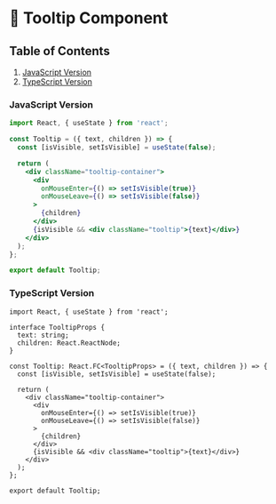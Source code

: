 # **💬 Tooltip Component**

## Table of Contents

1. [JavaScript Version](#javascript-version)
2. [TypeScript Version](#typescript-version)

### JavaScript Version

```jsx
import React, { useState } from 'react';

const Tooltip = ({ text, children }) => {
  const [isVisible, setIsVisible] = useState(false);

  return (
    <div className="tooltip-container">
      <div
        onMouseEnter={() => setIsVisible(true)}
        onMouseLeave={() => setIsVisible(false)}
      >
        {children}
      </div>
      {isVisible && <div className="tooltip">{text}</div>}
    </div>
  );
};

export default Tooltip;
```

### TypeScript Version

```tsx
import React, { useState } from 'react';

interface TooltipProps {
  text: string;
  children: React.ReactNode;
}

const Tooltip: React.FC<TooltipProps> = ({ text, children }) => {
  const [isVisible, setIsVisible] = useState(false);

  return (
    <div className="tooltip-container">
      <div
        onMouseEnter={() => setIsVisible(true)}
        onMouseLeave={() => setIsVisible(false)}
      >
        {children}
      </div>
      {isVisible && <div className="tooltip">{text}</div>}
    </div>
  );
};

export default Tooltip;
```
